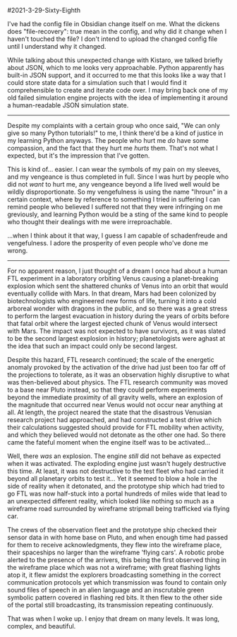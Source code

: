 #2021-3-29-Sixty-Eighth

I've had the config file in Obsidian change itself on me.  What the dickens does "file-recovery": true mean in the config, and why did it change when I haven't touched the file?  I don't intend to upload the changed config file until I understand why it changed.

While talking about this unexpected change with Kistaro, we talked briefly about JSON, which to me looks very approachable.  Python apparently has built-in JSON support, and it occurred to me that this looks like a way that I could store state data for a simulation such that I would find it comprehensible to create and iterate code over.  I may bring back one of my old failed simulation engine projects with the idea of implementing it around a human-readable JSON simulation state.

---
Despite my complaints with a certain group who once said, "We can only give so many Python tutorials!" to me, I think there'd be a kind of justice in my learning Python anyways.  The people who hurt me *do* have some compassion, and the fact that they hurt me *hurts* them.  That's not what I expected, but it's the impression that I've gotten.

This is kind of...  easier.  I can wear the symbols of my pain on my sleeves, and my vengeance is thus completed in full.  Since I was hurt by people who did not *want* to hurt me, any vengeance beyond a life lived well would be wildly disproportionate.  So my vengefulness is using the name "Ihroun" in a certain context, where by reference to something I tried in suffering I can remind people who believed I suffered not that they were infringing on me greviously, and learning Python would be a sting of the same kind to people who thought their dealings with me were irreproachable.

...when I think about it that way, I guess I am capable of schadenfreude and vengefulness.  I adore the prosperity of even people who've done me wrong.  

---
For no apparent reason, I just thought of a dream I once had about a human FTL experiment in a laboratory orbiting Venus causing a planet-breaking explosion which sent the shattered chunks of Venus into an orbit that would eventually collide with Mars.  In that dream, Mars had been colonized by biotechnologists who engineered new forms of life, turning it into a cold arboreal wonder with dragons in the public, and so there was a great stress to perform the largest evacuation in history during the years of orbits before that fatal orbit where the largest ejected chunk of Venus would intersect with Mars.  The impact was not expected to have survivors, as it was slated to be the second largest explosion in history; planetologists were aghast at the idea that such an impact could only be second largest.

Despite this hazard, FTL research continued; the scale of the energetic anomaly provoked by the activation of the drive had just been too far off of the projections to tolerate, as it was an observation highly disruptive to what was then-believed about physics.  The FTL research community was moved to a base near Pluto instead, so that they could perform experiments beyond the immediate proximity of all gravity wells, where an explosion of the magnitude that occurred near Venus would not occur near anything at all.  At length, the project neared the state that the disastrous Venusian research project had approached, and had constructed a test drive which their calculations suggested should provide for FTL mobility when activity, and which they believed would not detonate as the other one had.  So there came the fateful moment when the engine itself was to be activated...

Well, there *was* an explosion.  The engine *still* did not behave as expected when it was activated.  The exploding engine just wasn't hugely destructive this time.  At least, it was not destructive to the test fleet who had carried it beyond all planetary orbits to test it...  Yet it seemed to blow a hole in the side of reality when it detonated, and the prototype ship which had tried to go FTL was now half-stuck into a portal hundreds of miles wide that lead to an unexpected different reality, which looked like nothing so much as a wireframe road surrounded by wireframe stripmall being trafficked via flying car.

The crews of the observation fleet and the prototype ship checked their sensor data in with home base on Pluto, and when enough time had passed for them to receive acknowledgments, they flew into the wireframe place, their spaceships no larger than the wireframe 'flying cars'.  A robotic probe alerted to the presence of the arrivers, this being the first observed thing in the wireframe place which was not a wireframe; with great flashing lights atop it, it flew amidst the explorers broadcasting something in the correct communication protocols yet which transmission was found to contain only sound files of speech in an alien language and an inscrutable green symbolic pattern covered in flashing red bits.  It then flew to the other side of the portal still broadcasting, its transmission repeating continuously.

That was when I woke up.  I enjoy that dream on many levels.  It was long, complex, and beautiful.